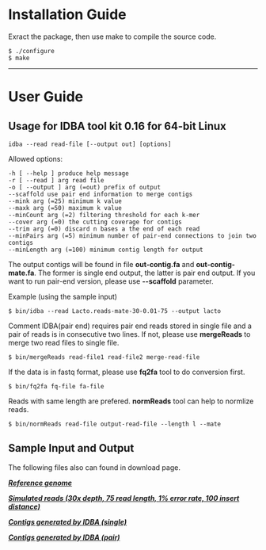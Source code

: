 # Installation Guide #

Exract the package, then use make to compile the source code.
```
$ ./configure
$ make 
```

---

# User Guide #

## Usage for IDBA tool kit 0.16 for 64-bit Linux ##
```
idba --read read-file [--output out] [options]
```
Allowed options:
```
-h [ --help ] produce help message
-r [ --read ] arg read file
-o [ --output ] arg (=out) prefix of output
--scaffold use pair end information to merge contigs
--mink arg (=25) minimum k value
--maxk arg (=50) maximum k value
--minCount arg (=2) filtering threshold for each k-mer
--cover arg (=0) the cutting coverage for contigs
--trim arg (=0) discard n bases a the end of each read
--minPairs arg (=5) minimum number of pair-end connections to join two contigs
--minLength arg (=100) minimum contig length for output
```
The output contigs will be found in file **out-contig.fa** and **out-contig-mate.fa**. The former is single end output, the latter is pair end output. If you want to run pair-end version, please use **--scaffold** parameter.

Example (using the sample input)
```
$ bin/idba --read Lacto.reads-mate-30-0.01-75 --output lacto
```
Comment
IDBA(pair end) requires pair end reads stored in single file and a pair of reads is in consecutive two lines. If not, please use **mergeReads** to merge two read files to single file.
```
$ bin/mergeReads read-file1 read-file2 merge-read-file
```
If the data is in fastq format, please use **fq2fa** tool to do conversion first.
```
$ bin/fq2fa fq-file fa-file
```
Reads with same length are prefered. **normReads** tool can help to normlize reads.
```
$ bin/normReads read-file output-read-file --length l --mate
```

## Sample Input and Output ##
The following files also can found in download page.

_**[Reference genome](http://hku-idba.googlecode.com/files/lacto.ref.tar.gz)**_

_**[Simulated reads (30x depth, 75 read length, 1% error rate, 100 insert distance)](http://hku-idba.googlecode.com/files/lacto.reads.tar.gz)**_

_**[Contigs generated by IDBA (single)](http://hku-idba.googlecode.com/files/lacto.contigs.tar.gz)**_

_**[Contigs generated by IDBA (pair)](http://hku-idba.googlecode.com/files/lacto.contigs-mate.tar.gz)**_